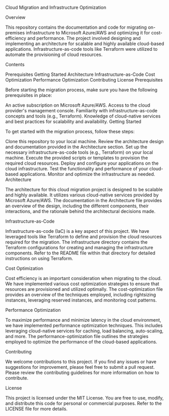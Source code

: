 Cloud Migration and Infrastructure Optimization

Overview

This repository contains the documentation and code for migrating on-premises infrastructure to Microsoft Azure/AWS and optimizing it for cost-efficiency and performance. The project involved designing and implementing an architecture for scalable and highly available cloud-based applications. Infrastructure-as-code tools like Terraform were utilized to automate the provisioning of cloud resources.

Contents

Prerequisites
Getting Started
Architecture
Infrastructure-as-Code
Cost Optimization
Performance Optimization
Contributing
License
Prerequisites

Before starting the migration process, make sure you have the following prerequisites in place:

An active subscription on Microsoft Azure/AWS.
Access to the cloud provider's management console.
Familiarity with infrastructure-as-code concepts and tools (e.g., Terraform).
Knowledge of cloud-native services and best practices for scalability and availability.
Getting Started

To get started with the migration process, follow these steps:

Clone this repository to your local machine.
Review the architecture design and documentation provided in the Architecture section.
Set up the necessary infrastructure-as-code tools (e.g., Terraform) on your local machine.
Execute the provided scripts or templates to provision the required cloud resources.
Deploy and configure your applications on the cloud infrastructure.
Test the functionality and performance of your cloud-based applications.
Monitor and optimize the infrastructure as needed.
Architecture

The architecture for this cloud migration project is designed to be scalable and highly available. It utilizes various cloud-native services provided by Microsoft Azure/AWS. The documentation in the Architecture file provides an overview of the design, including the different components, their interactions, and the rationale behind the architectural decisions made.

Infrastructure-as-Code

Infrastructure-as-code (IaC) is a key aspect of this project. We have leveraged tools like Terraform to define and provision the cloud resources required for the migration. The infrastructure directory contains the Terraform configurations for creating and managing the infrastructure components. Refer to the README file within that directory for detailed instructions on using Terraform.

Cost Optimization

Cost efficiency is an important consideration when migrating to the cloud. We have implemented various cost optimization strategies to ensure that resources are provisioned and utilized optimally. The cost-optimization file provides an overview of the techniques employed, including rightsizing instances, leveraging reserved instances, and monitoring cost patterns.

Performance Optimization

To maximize performance and minimize latency in the cloud environment, we have implemented performance optimization techniques. This includes leveraging cloud-native services for caching, load balancing, auto-scaling, and more. The performance-optimization file outlines the strategies employed to optimize the performance of the cloud-based applications.

Contributing

We welcome contributions to this project. If you find any issues or have suggestions for improvement, please feel free to submit a pull request. Please review the contributing guidelines for more information on how to contribute.

License

This project is licensed under the MIT License. You are free to use, modify, and distribute this code for personal or commercial purposes. Refer to the LICENSE file for more details.
